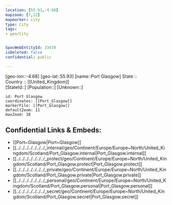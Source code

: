 ```yaml
---
location: [55.93,-4.68] 
mapzoom: [7,12] 
mapmarker: city 
type: City
tags:
- geo/City


SpocWebEntityId: 33470
isDeleted: false
confidential: public

---
```

[geo-lon::-4.68] 
[geo-lat::55.93] 
[name::Port Glasgow] 
State ::  
Country :: [[United_Kingdom]]  
[StateId::] 
[Population::] 
[Unknown::] 


```leaflet
id: Port Glasgow
coordinates: [[Port_Glasgow]] 
markerFile: [[Port_Glasgow]] 
defaultZoom: 11 
maxZoom: 18
```


## Confidential Links & Embeds: 
- [[Port~Glasgow|Port~Glasgow]] 
- [[../../../../../../../_internal/geo/Continent/Europe/Europe~North/United_Kingdom/Scotland/Port_Glasgow.internal|Port_Glasgow.internal]] 
- [[../../../../../../../_protect/geo/Continent/Europe/Europe~North/United_Kingdom/Scotland/Port_Glasgow.protect|Port_Glasgow.protect]] 
- [[../../../../../../../_private/geo/Continent/Europe/Europe~North/United_Kingdom/Scotland/Port_Glasgow.private|Port_Glasgow.private]] 
- [[../../../../../../../_personal/geo/Continent/Europe/Europe~North/United_Kingdom/Scotland/Port_Glasgow.personal|Port_Glasgow.personal]] 
- [[../../../../../../../_secret/geo/Continent/Europe/Europe~North/United_Kingdom/Scotland/Port_Glasgow.secret|Port_Glasgow.secret]] 
